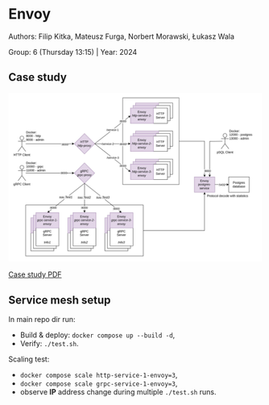 # Envoy

Authors: Filip Kitka, Mateusz Furga, Norbert Morawski, Łukasz Wala

Group: 6 (Thursday 13:15) | Year: 2024

## Case study
![Case study concept image](docs/case-study.jpg "Case study concept image")

[Case study PDF](docs/doc.pdf)

## Service mesh setup
In main repo dir run:
- Build & deploy: `docker compose up --build -d`,
- Verify: `./test.sh`.

Scaling test:
- `docker compose scale http-service-1-envoy=3`,
- `docker compose scale grpc-service-1-envoy=3`,
- observe **IP** address change during multiple `./test.sh` runs.

